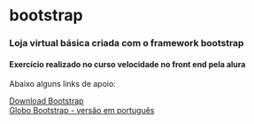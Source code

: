 # bootstrap

<h3>Loja virtual básica criada com o framework bootstrap</h3>
<h4>Exercício realizado no curso velocidade no front end pela alura</h4>
<p>Abaixo alguns links de apoio:</p>
<a href="http://getbootstrap.com/getting-started/" target="_blank">Download Bootstrap</a><br>
<a href="http://getbootstrap.com/getting-started/" target="_blank">Globo Bootstrap - versão em português</a>
